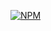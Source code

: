 [![NPM](https://nodei.co/npm/evilboss-testpackage.png?downloads=true&downloadRank=true&stars=true)](https://nodei.co/npm/evilboss-testpackage/)